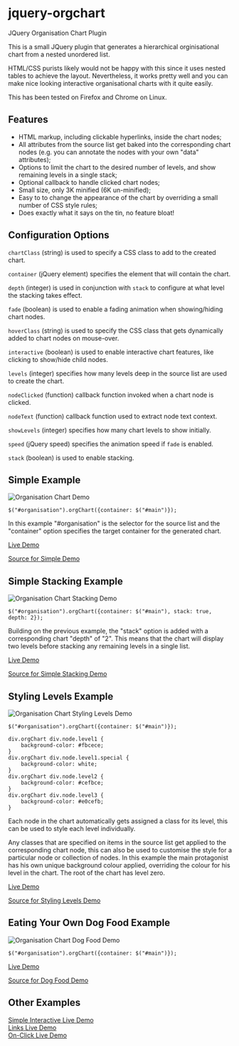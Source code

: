 jquery-orgchart
===============

JQuery Organisation Chart Plugin

This is a small JQuery plugin that generates a hierarchical orginisational chart from a nested unordered list.

HTML/CSS purists likely would not be happy with this since it uses nested tables to achieve the layout. Nevertheless, it works pretty well and you can make nice looking interactive organisational charts with it quite easily.

This has been tested on Firefox and Chrome on Linux.

Features
--------

 * HTML markup, including clickable hyperlinks, inside the chart nodes;
 * All attributes from the source list get baked into the corresponding chart nodes (e.g. you can annotate the nodes with your own "data" attributes);
 * Options to limit the chart to the desired number of levels, and show remaining levels in a single stack;
 * Optional callback to handle clicked chart nodes;
 * Small size, only 3K minified (6K un-minified);
 * Easy to to change the appearance of the chart by overriding a small number of CSS style rules;
 * Does exactly what it says on the tin, no feature bloat!
 
Configuration Options
---------------------

`chartClass` (string) is used to specify a CSS class to add to the created chart.

`container` (jQuery element) specifies the element that will contain the chart.

`depth` (integer) is used in conjunction with `stack` to configure at what level the stacking takes effect.

`fade` (boolean) is used to enable a fading animation when showing/hiding chart nodes.

`hoverClass` (string) is used to specify the CSS class that gets dynamically added to chart nodes on mouse-over.

`interactive` (boolean) is used to enable interactive chart features, like clicking to show/hide child nodes.

`levels` (integer) specifies how many levels deep in the source list are used to create the chart.

`nodeClicked` (function) callback function invoked when a chart node is clicked.

`nodeText` (function) callback function used to extract node text context.

`showLevels` (integer) specifies how many chart levels to show initially.

`speed` (jQuery speed) specifies the animation speed if `fade` is enabled.

`stack` (boolean) is used to enable stacking.
 
Simple Example
--------------

![Organisation Chart Demo](https://github.com/caprica/jquery-orgchart/raw/master/demo/simple.png "Simple Demo")

```
$("#organisation").orgChart({container: $("#main")});
```

In this example "#organisation" is the selector for the source list and the "container" option specifies the target container for the generated chart.

[Live Demo](http://capricasoftware.co.uk/jquery/neworgchart/demo/simple.html)

[Source for Simple Demo](https://github.com/caprica/jquery-orgchart/blob/master/demo/simple.html)

Simple Stacking Example
-----------------------

![Organisation Chart Stacking Demo](https://github.com/caprica/jquery-orgchart/raw/master/demo/simple-stacking.png "Simple Stacking Demo")

```
$("#organisation").orgChart({container: $("#main"), stack: true, depth: 2});
```

Building on the previous example, the "stack" option is added with a corresponding chart "depth" of "2". This means that the chart will display two levels before stacking any remaining levels in a single list.

[Live Demo](http://capricasoftware.co.uk/jquery/neworgchart/demo/simple-stacking.html)

[Source for Simple Stacking Demo](https://github.com/caprica/jquery-orgchart/blob/master/demo/simple-stacking.html)

Styling Levels Example
----------------------

![Organisation Chart Styling Levels Demo](https://github.com/caprica/jquery-orgchart/raw/master/demo/styling-levels.png "Styling Levels Demo")

```
$("#organisation").orgChart({container: $("#main")});
```

```
div.orgChart div.node.level1 {
    background-color: #fbcece;
}
div.orgChart div.node.level1.special {
    background-color: white;
}
div.orgChart div.node.level2 {
    background-color: #cefbce;
}
div.orgChart div.node.level3 {
    background-color: #e0cefb;
}
```

Each node in the chart automatically gets assigned a class for its level, this can be used to style each level individually.

Any classes that are specified on items in the source list get applied to the corresponding chart node, this can also be used to customise the style for a particular node or collection of nodes. In this example the main protagonist has his own unique background colour applied, overriding the colour for his level in the chart. The root of the chart has level zero.

[Live Demo](http://capricasoftware.co.uk/jquery/neworgchart/demo/styling-levels.html)

[Source for Styling Levels Demo](https://github.com/caprica/jquery-orgchart/blob/master/demo/styling-levels.html)

Eating Your Own Dog Food Example
--------------------------------

![Organisation Chart Dog Food Demo](https://github.com/caprica/jquery-orgchart/raw/master/demo/dogfood.png "Dog Food Demo")

```
$("#organisation").orgChart({container: $("#main")});
```

[Live Demo](http://capricasoftware.co.uk/jquery/neworgchart/demo/dogfood.html)

[Source for Dog Food Demo](https://github.com/caprica/jquery-orgchart/blob/master/demo/dogfood.html)

Other Examples
--------------

[Simple Interactive Live Demo](http://capricasoftware.co.uk/jquery/neworgchart/demo/simple-interactive.html)  
[Links Live Demo](http://capricasoftware.co.uk/jquery/neworgchart/demo/links.html)  
[On-Click Live Demo](http://capricasoftware.co.uk/jquery/neworgchart/demo/onclick.html)
